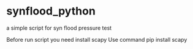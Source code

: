 # synflood_python
a simple script for syn flood pressure test

Before run script you need install scapy
Use command pip install scapy
